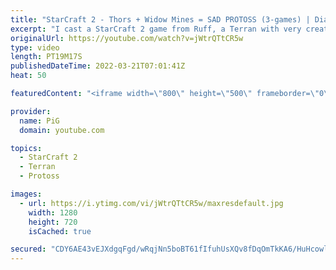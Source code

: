 ```yaml
---
title: "StarCraft 2 - Thors + Widow Mines = SAD PROTOSS (3-games) | Diamond in the Ruff #67"
excerpt: "I cast a StarCraft 2 game from Ruff, a Terran with very creative gameplay. How will he ruff up his Terran opponent? With thors and widow mines  💎 Diamond in the Ruff: https://www.youtube.com/playlist?list=PLFUDU8AOevUfdEq20wYq8Sm9z3sc1yn0l 💎 Follow Ruff: https://www.twitch.tv/ruff_stuff_tv | https://www.youtube.com/ruff_stuff"
originalUrl: https://youtube.com/watch?v=jWtrQTtCR5w
type: video
length: PT19M17S
publishedDateTime: 2022-03-21T07:01:41Z
heat: 50

featuredContent: "<iframe width=\"800\" height=\"500\" frameborder=\"0\" src=\"https://www.youtube.com/embed/jWtrQTtCR5w\" allow=\"accelerometer; autoplay; encrypted-media; gyroscope; picture-in-picture\" allowfullscreen></iframe>"

provider:
  name: PiG
  domain: youtube.com

topics:
  - StarCraft 2
  - Terran
  - Protoss

images:
  - url: https://i.ytimg.com/vi/jWtrQTtCR5w/maxresdefault.jpg
    width: 1280
    height: 720
    isCached: true

secured: "CDY6AE43vEJXdgqFgd/wRqjNn5boBT61fIfuhUsXQv8fDqOmTkKA6/HuHcowl6WnBvReIofM43COolhpxVJHANTg7MU9puXvOaB4qRikDksJtmhI+PtH0B4Wj4KXMWmcV/LRVN7lcwiReUENxH1FJWp575/NBI3lLvga+qn3d9b8wm952+NNxIA8BuhYt0y5vb9aQYx/edHlAvVoQ6lDUFpRb5fcl1N79cCXZhG+TPC6XzAawlZwOrZvgTKnlb8RDsv+h16Ag8BNOFX2OadHC7d86SHUpxzHHJB2pRTBG7dbNt3xx46uxgHim5bnv8KYvtHngY6WfRrbwLY7FLOYTxDV6QPe28Vv+MC9wB6Bk7Ri0G1Jlt8SW0FnkA5Q57iFANcgMCDi7P3ld/14bL8vX6IZ9iaxHhMD1/jkX33cK4M=;uoO2tc0AF3SuNEqQLx8T3A=="
---
```


